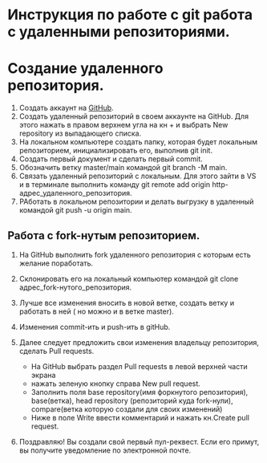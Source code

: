 # Инструкция по работе с git работа с удаленными репозиториями.

# Создание удаленного репозитория.

1. Создать аккаунт на [GitHub](https://github.com "Перейти по ссылке").
2. Создать удаленный репозиторий в своем аккаунте на GitHub. Для этого нажать в правом верхнем угла на кн + и выбрать New repository из выпадающего списка.
3. На локальном компьютере создать папку, которая будет локальным репозиторием, инициализировать его, выполнив git init.
4. Создать первый документ и сделать первый commit.
5. Обозначить ветку master/main командой git branch -M main.
4. Связать удаленный репозиторий с локальным. Для этого зайти в VS и в терминале выполнить команду git remote add origin http-адрес_удаленного_репозитория.
5. РАботать в локальном репозитории и делать выгрузку в удаленный командой git push -u origin main.

## Работа с fork-нутым репозиторием.
1. На GitHub выполнить fork удаленного репозитория с которым есть желание поработать.
2. Склонировать его на локальный компьютер командой git clone адрес_fork-нутого_репозитория.
3. Лучше все изменения вносить в новой ветке, создать ветку и работать в ней ( но можно и в ветке master).
4. Изменения commit-ить и push-ить в gitHub.
5. Далее следует предложить свои изменения владельцу репозитория, сделать Pull requests.

    * На GitHub выбрать раздел Pull requests в левой верхней части экрана 
    * нажать зеленую кнопку справа New pull request.
    * Заполнить поля base repository(имя форкнутого репозитория), base(ветка), head repository (репозиторий куда fork-нули), compare(ветка которую создали для своих изменений)
    * Ниже в поле Write ввести комментарий и нажать кн.Create pull request.

6. Поздравляю! Вы создали свой первый пул-реквест. Если его примут, вы получите уведомление по электронной почте.
